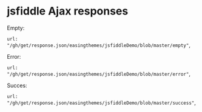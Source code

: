 # jsfiddle Ajax responses

Empty:

```url: "/gh/get/response.json/easingthemes/jsfiddleDemo/blob/master/empty"```,

Error:

```url: "/gh/get/response.json/easingthemes/jsfiddleDemo/blob/master/error"```,

Succes:

```url: "/gh/get/response.json/easingthemes/jsfiddleDemo/blob/master/success"```,
